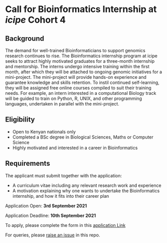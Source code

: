 # Call for Bioinformatics Internship at *icipe* Cohort 4

## Background
The demand for well-trained Bioinformaticians to support genomics research continues to rise. The Bioinformatics internship program at icipe seeks to attract highly motivated graduates for a three-month internship and mentorship. The interns undergo intensive training within the first month, after which they will be attached to ongoing genomic initiatives for a mini-project. The mini-project will provide hands-on experience and guarantee knowledge and skills retention. To instil continued self-learning, they will be assigned free online courses compiled to suit their training needs. For example, an intern interested in a computational Biology track will be guided to train on Python, R, UNIX, and other programming languages, undertaken in parallel with the mini-project.

## Eligibility
- Open to Kenyan nationals only
- Completed a BSc degree in Biological Sciences, Maths or Computer Science
- Highly motivated and interested in a career in Bioinformatics

## Requirements
The applicant must submit together with the application:
- A curriculum vitae including any relevant research work and experience
- A motivation explaining why one wants to undertake the Bioinformatics internship, and how it fits into their career plan

Application Open: **3rd September 2021**

Application Deadline: **10th September 2021**

To apply, please complete the form in this [application Link](https://redcap.icipe.org/surveys/?s=9Y939TTNW3AN8Y7L)

For queries, please [raise an issue](https://github.com/mbbu/call_for_Bioinfo_internship_cohort4/issues) in this repo. 
